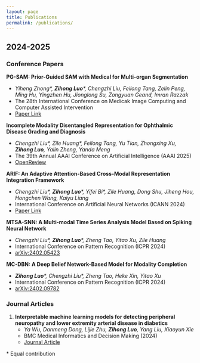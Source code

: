 ```yaml
---
layout: page
title: Publications
permalink: /publications/
---
```


## 2024-2025

### Conference Papers

**PG-SAM: Prior-Guided SAM with Medical for Multi-organ Segmentation**
   - *Yiheng Zhong\*, **Zihong Luo**\*, Chengzhi Liu, Feilong Tang, Zelin Peng, Ming Hu, Yingzhen Hu, Jionglong Su, Zongyuan Geand, Imran Razzak*
   - The 28th International Conference on Medicak Image Computing and Computer Assisted Intervention 
   - [Paper Link](https://arxiv.org/abs/2503.18227)

**Incomplete Modality Disentangled Representation for Ophthalmic Disease Grading and Diagnosis**
   - *Chengzhi Liu\*, Zile Huang\*, Feilong Tang, Yu Tian, Zhongxing Xu, **Zihong Luo**, Yalin Zheng, Yanda Meng*
   - The 39th Annual AAAI Conference on Artificial Intelligence (AAAI 2025)
   - [OpenReview](https://openreview.net/forum?id=IlJw8PAYYS)

 **ARIF: An Adaptive Attention-Based Cross-Modal Representation Integration Framework**
   - *Chengzhi Liu\*, **Zihong Luo**\*, Yifei Bi\*, Zile Huang, Dong Shu, Jiheng Hou, Hongchen Wang, Kaiyu Liang*
   - International Conference on Artificial Neural Networks (ICANN 2024)
   - [Paper Link](https://link.springer.com/chapter/10.1007/978-3-031-72347-6_1)

**MTSA-SNN: A Multi-modal Time Series Analysis Model Based on Spiking Neural Network**
   - *Chengzhi Liu\*, **Zihong Luo**\*, Zheng Tao, Yitao Xu, Zile Huang*
   - International Conference on Pattern Recognition (ICPR 2024)
   - [arXiv:2402.05423](https://arxiv.org/abs/2402.05423)

**MC-DBN: A Deep Belief Network-Based Model for Modality Completion**
   - ***Zihong Luo**\*, Chengzhi Liu\*, Zheng Tao, Heke Xin, Yitao Xu*
   - International Conference on Pattern Recognition (ICPR 2024)
   - [arXiv:2402.09782](https://www.arxiv.org/abs/2402.09782)

### Journal Articles

1. **Interpretable machine learning models for detecting peripheral neuropathy and lower extremity arterial disease in diabetics**
   - *Ya Wu, Danmeng Dong, Lijie Zhu, **Zihong Luo**, Yang Liu, Xiaoyun Xie*
   - BMC Medical Informatics and Decision Making (2024)
   - [Journal Article](https://link.springer.com/article/10.1186/s12911-024-02595-z)

\* Equal contribution 